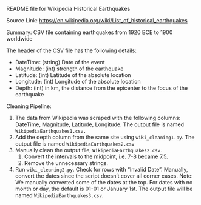 README file for Wikipedia Historical Earthquakes

Source Link:
https://en.wikipedia.org/wiki/List_of_historical_earthquakes

Summary:
CSV file containing earthquakes from 1920 BCE to 1900 worldwide

The header of the CSV file has the following details:
- DateTime: (string) Date of the event
- Magnitude: (int) strength of the earthquake
- Latitude: (int) Latitude of the absolute location
- Longitude: (int) Longitude of the absolute location
- Depth: (int) in km, the distance from the epicenter to the focus of the earthquake

Cleaning Pipeline:
1. The data from Wikipedia was scraped with the following columns: DateTime, Magnitude, Latitude, Longitude. The output file is named `WikipediaEarthquakes1.csv.`
2. Add the depth column from the same site using `wiki_cleaning1.py`. The output file is named `WikipediaEarthquakes2.csv`
3. Manually clean the output file, `WikipediaEarthquakes2.csv.`
    1. Convert the intervals to the midpoint, i.e. 7-8 became 7.5.
    2. Remove the unnecessary strings.
4. Run `wiki_cleaning2.py`. Check for rows with “Invalid Date”. Manually, convert the dates since the script doesn’t cover all corner cases. Note: We manually converted some of the dates at the top. For dates with no month or day, the default is 01-01 or January 1st. The output file will be named `WikipediaEarthquakes3.csv`.
